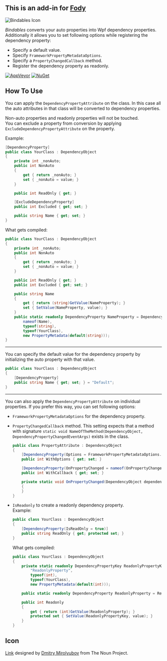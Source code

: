 ## This is an add-in for [Fody](https://github.com/Fody/Fody/) 

![Bindables Icon](https://raw.github.com/yusuf-gunaydin/Bindables/master/Icon.png)

_Bindables_ converts your auto properties into Wpf dependency properties.  
Additionally it allows you to set following options while registering the dependency property:

  - Specify a default value.
  - Specify `FrameworkPropertyMetadataOptions`.
  - Specify a `PropertyChangedCallback` method.
  - Register the dependency property as readonly.

[![AppVeyor](https://img.shields.io/appveyor/ci/yusuf-gunaydin/bindables.svg)](https://ci.appveyor.com/project/yusuf-gunaydin/bindables)
[![NuGet](https://img.shields.io/nuget/v/Bindables.Fody.svg)](https://www.nuget.org/packages/Bindables.Fody/)

## How To Use

You can apply the `DependencyPropertyAttribute` on the class.
In this case all the auto attributes in that class will be converted to dependency properties.

Non-auto properties and readonly properties will not be touched.  
You can exclude a property from conversion by applying `ExcludeDependencyPropertyAttribute` on the property.

Example:
```c#
[DependencyProperty]
public class YourClass : DependencyObject
{
    private int _nonAuto;
    public int NonAuto
    {
        get { return _nonAuto; }
        set { _nonAuto = value; }
    }

    public int ReadOnly { get; }

    [ExcludeDependencyProperty]
    public int Excluded { get; set; }

    public string Name { get; set; }
}
```

What gets compiled:
```c#
public class YourClass : DependencyObject
{
    private int _nonAuto;
    public int NonAuto
    {
        get { return _nonAuto; }
        set { _nonAuto = value; }
    }

    public int ReadOnly { get; }
    public int Excluded { get; set; }

    public string Name
    {
        get { return (string)GetValue(NameProperty); }
        set { SetValue(NameProperty, value); }
    }
    public static readonly DependencyProperty NameProperty = DependencyProperty.Register(
        nameof(Name),
        typeof(string),
        typeof(YourClass),
        new PropertyMetadata(default(string)));
}
```

---

You can specify the default value for the dependency property by initializing the auto property with that value.

```c#
public class YourClass : DependencyObject
{
    [DependencyProperty]
    public string Name { get; set; } = "Default";
}
```

---

You can also apply the `DependencyPropertyAttribute` on individual properties.
If you prefer this way, you can set following options:

  - `FrameworkPropertyMetadataOptions` for the dependency property.
  - `PropertyChangedCallback` method.
    This setting expects that a method with signature `static void NameOfTheMethod(DependencyObject, DependencyPropertyChangedEventArgs)` exists in the class.
    ```c#
    public class PropertyAttribute : DependencyObject
    {
        [DependencyProperty(Options = FrameworkPropertyMetadataOptions.BindsTwoWayByDefault)]
        public int WithOptions { get; set; }
    
        [DependencyProperty(OnPropertyChanged = nameof(OnPropertyChanged))]
        public int WithCallback { get; set; }
    
        private static void OnPropertyChanged(DependencyObject dependencyObject, DependencyPropertyChangedEventArgs eventArgs)
        {
        }
    }
    ```
  - `IsReadonly` to create a readonly dependency property.  
    Example:
    ```c#
    public class YourClass : DependencyObject
    {
        [DependencyProperty(IsReadOnly = true)]
        public string ReadOnly { get; protected set; }
    }
    ```
    What gets compiled:

    ```c#
    public class YourClass : DependencyObject
    {
        private static readonly DependencyPropertyKey ReadonlyPropertyKey = DependencyProperty.RegisterReadOnly(
            "ReadonlyProperty",
            typeof(int),
            typeof(YourClass),
            new PropertyMetadata(default(int)));
    
        public static readonly DependencyProperty ReadonlyProperty = ReadonlyPropertyKey.DependencyProperty;
    
        public int Readonly
        {
            get { return (int)GetValue(ReadonlyProperty); }
            protected set { SetValue(ReadonlyPropertyKey, value); }
        }
    }
    ```

## Icon

[Link](https://thenounproject.com/term/link/9266/) designed by [Dmitry Mirolyubov](https://thenounproject.com/dmitriy.mir/) from The Noun Project.